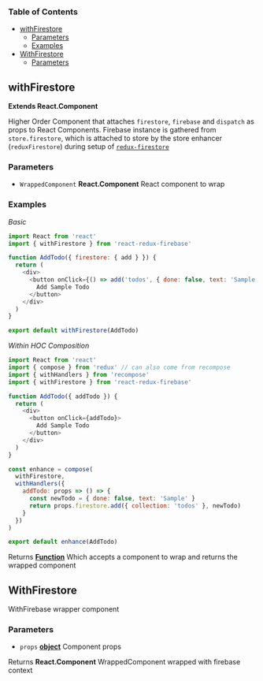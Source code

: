 <!-- Generated by documentation.js. Update this documentation by updating the source code. -->

### Table of Contents

-   [withFirestore][1]
    -   [Parameters][2]
    -   [Examples][3]
-   [WithFirestore][4]
    -   [Parameters][5]

## withFirestore

**Extends React.Component**


Higher Order Component that attaches `firestore`, `firebase`
and `dispatch` as props to React Components. Firebase instance is gathered
from `store.firestore`, which is attached to store by the store enhancer
(`reduxFirestore`) during setup of
[`redux-firestore`][7]

### Parameters

-   `WrappedComponent` **React.Component** React component to wrap

### Examples

_Basic_

```javascript
import React from 'react'
import { withFirestore } from 'react-redux-firebase'

function AddTodo({ firestore: { add } }) {
  return (
    <div>
      <button onClick={() => add('todos', { done: false, text: 'Sample' })}>
        Add Sample Todo
      </button>
    </div>
  )
}

export default withFirestore(AddTodo)
```

_Within HOC Composition_

```javascript
import React from 'react'
import { compose } from 'redux' // can also come from recompose
import { withHandlers } from 'recompose'
import { withFirestore } from 'react-redux-firebase'

function AddTodo({ addTodo }) {
  return (
    <div>
      <button onClick={addTodo}>
        Add Sample Todo
      </button>
    </div>
  )
}

const enhance = compose(
  withFirestore,
  withHandlers({
    addTodo: props => () => {
      const newTodo = { done: false, text: 'Sample' }
      return props.firestore.add({ collection: 'todos' }, newTodo)
    }
  })
)

export default enhance(AddTodo)
```

Returns **[Function][8]** Which accepts a component to wrap and returns the
wrapped component

## WithFirestore

WithFirebase wrapper component

### Parameters

-   `props` **[object][9]** Component props

Returns **React.Component** WrappedComponent wrapped with firebase context

[1]: #withfirestore

[2]: #parameters

[3]: #examples

[4]: #withfirestore-1

[5]: #parameters-1

[6]: http://react-redux-firebase.com/docs/api/withFirestore.html

[7]: https://github.com/prescottprue/redux-firestore

[8]: https://developer.mozilla.org/docs/Web/JavaScript/Reference/Statements/function

[9]: https://developer.mozilla.org/docs/Web/JavaScript/Reference/Global_Objects/Object
